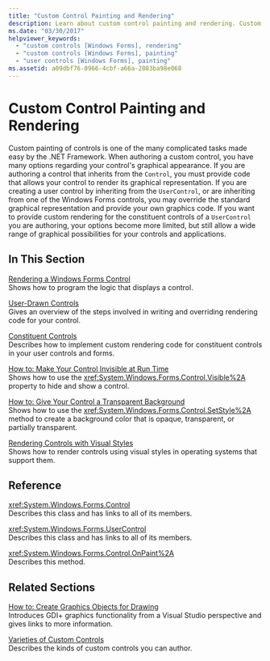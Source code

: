 ```yaml
---
title: "Custom Control Painting and Rendering"
description: Learn about custom control painting and rendering. Custom painting of controls is one of the many complicated tasks made easy by the .NET Framework.
ms.date: "03/30/2017"
helpviewer_keywords: 
  - "custom controls [Windows Forms], rendering"
  - "custom controls [Windows Forms], painting"
  - "user controls [Windows Forms], painting"
ms.assetid: a09dbf76-0966-4cbf-a66a-2083ba98e068
---
```

# Custom Control Painting and Rendering
Custom painting of controls is one of the many complicated tasks made easy by the .NET Framework. When authoring a custom control, you have many options regarding your control's graphical appearance. If you are authoring a control that inherits from the `Control`, you must provide code that allows your control to render its graphical representation. If you are creating a user control by inheriting from the `UserControl`, or are inheriting from one of the Windows Forms controls, you may override the standard graphical representation and provide your own graphics code. If you want to provide custom rendering for the constituent controls of a `UserControl` you are authoring, your options become more limited, but still allow a wide range of graphical possibilities for your controls and applications.  
  
## In This Section  
 [Rendering a Windows Forms Control](rendering-a-windows-forms-control.md)  
 Shows how to program the logic that displays a control.  
  
 [User-Drawn Controls](user-drawn-controls.md)  
 Gives an overview of the steps involved in writing and overriding rendering code for your control.  
  
 [Constituent Controls](constituent-controls.md)  
 Describes how to implement custom rendering code for constituent controls in your user controls and forms.  
  
 [How to: Make Your Control Invisible at Run Time](how-to-make-your-control-invisible-at-run-time.md)  
 Shows how to use the <xref:System.Windows.Forms.Control.Visible%2A> property to hide and show a control.  
  
 [How to: Give Your Control a Transparent Background](how-to-give-your-control-a-transparent-background.md)  
 Shows how to use the <xref:System.Windows.Forms.Control.SetStyle%2A> method to create a background color that is opaque, transparent, or partially transparent.  
  
 [Rendering Controls with Visual Styles](rendering-controls-with-visual-styles.md)  
 Shows how to render controls using visual styles in operating systems that support them.  
  
## Reference  
 <xref:System.Windows.Forms.Control>  
 Describes this class and has links to all of its members.  
  
 <xref:System.Windows.Forms.UserControl>  
 Describes this class and has links to all of its members.  
  
 <xref:System.Windows.Forms.Control.OnPaint%2A>  
 Describes this method.  
  
## Related Sections  
 [How to: Create Graphics Objects for Drawing](../advanced/how-to-create-graphics-objects-for-drawing.md)  
 Introduces GDI+ graphics functionality from a Visual Studio perspective and gives links to more information.  
  
 [Varieties of Custom Controls](varieties-of-custom-controls.md)  
 Describes the kinds of custom controls you can author.
